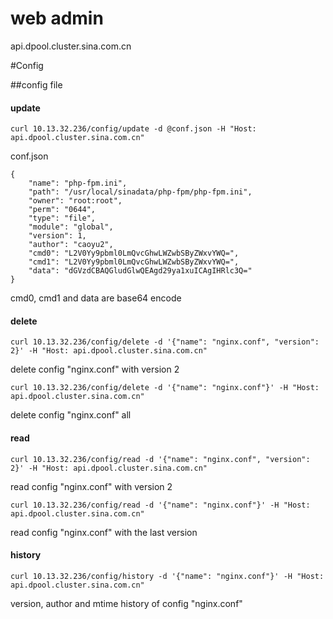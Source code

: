 web admin
========
api.dpool.cluster.sina.com.cn

#Config

##config file

#### update

	curl 10.13.32.236/config/update -d @conf.json -H "Host: api.dpool.cluster.sina.com.cn"

conf.json

	{
	    "name": "php-fpm.ini",
	    "path": "/usr/local/sinadata/php-fpm/php-fpm.ini",
	    "owner": "root:root",
	    "perm": "0644",
	    "type": "file",
	    "module": "global",
	    "version": 1,
	    "author": "caoyu2",
	    "cmd0": "L2V0Yy9pbml0LmQvcGhwLWZwbSByZWxvYWQ=",
	    "cmd1": "L2V0Yy9pbml0LmQvcGhwLWZwbSByZWxvYWQ=",
	    "data": "dGVzdCBAQGludGlwQEAgd29ya1xuICAgIHRlc3Q="
	}

cmd0, cmd1 and data are base64 encode

#### delete

	curl 10.13.32.236/config/delete -d '{"name": "nginx.conf", "version": 2}' -H "Host: api.dpool.cluster.sina.com.cn"

delete config "nginx.conf" with version 2

	curl 10.13.32.236/config/delete -d '{"name": "nginx.conf"}' -H "Host: api.dpool.cluster.sina.com.cn"

delete config "nginx.conf" all


#### read

	curl 10.13.32.236/config/read -d '{"name": "nginx.conf", "version": 2}' -H "Host: api.dpool.cluster.sina.com.cn"

read config "nginx.conf" with version 2

	curl 10.13.32.236/config/read -d '{"name": "nginx.conf"}' -H "Host: api.dpool.cluster.sina.com.cn"

read config "nginx.conf" with the last version


#### history

	curl 10.13.32.236/config/history -d '{"name": "nginx.conf"}' -H "Host: api.dpool.cluster.sina.com.cn"

version, author and mtime history of config "nginx.conf"

